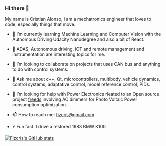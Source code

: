 ### Hi there 👋

My name is Cristian Alonso, I am a mechatronics engineer that loves to code, especially things that move.

- 🌱 I’m currently learning Machine Learning and Computer Vision with the Autnomous Driving Udacity Nanodegree and also a bit of React.
- 🔭 ADAS, Autonomous driving, IOT and remote management and instrumentation are interesting topics for me.
- 👯 I’m looking to collaborate on projects that uses CAN bus and anything to do with control systems.
- 💬 Ask me about c++, Qt, microcontrollers, multibody, vehicle dynamics, control systems, adaptative control, model reference control, PIDs.
- 🤔 I’m looking for help with Power Electronics rleated to an Open source project [freeds](http://freeds.es/) involving AC dimmers for Photo Voltaic Power consumption optimization. 
- 📫 How to reach me: fizcris@gmail.com


- ⚡ Fun fact: I drive a restored 1983 BMW K100


[![Fizcris's GitHub stats](https://github-readme-stats.vercel.app/api?username=fizcris)](https://github.com/fizcris/fizcris)


<!--
**fizcris/fizcris** is a ✨ _special_ ✨ repository because its `README.md` (this file) appears on your GitHub profile.

Here are some ideas to get you started:

- 🔭 I’m currently working on ...
- 🌱 I’m currently learning ...
- 👯 I’m looking to collaborate on ...
- 🤔 I’m looking for help with ...
- 💬 Ask me about ...
- 📫 How to reach me: ...
- 😄 Pronouns: ...
- ⚡ Fun fact: ...
-->
